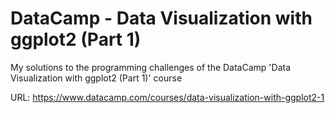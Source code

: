 # DataCamp - Data Visualization with ggplot2 (Part 1)

My solutions to the programming challenges of the DataCamp 'Data Visualization with ggplot2 (Part 1)' course

URL: https://www.datacamp.com/courses/data-visualization-with-ggplot2-1
